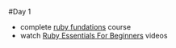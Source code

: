#Day 1
+ complete [ruby fundations](http://teamtreehouse.com/library/ruby-foundations) course
+ watch [Ruby Essentials For Beginners](https://www.youtube.com/playlist?list=PLkB3phqR3X40DEr0fJoQYhV5jS7nFgrL5) videos
